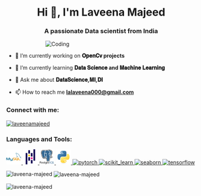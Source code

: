 <h1 align="center">Hi 👋, I'm Laveena Majeed</h1>
<h3 align="center">A passionate Data scientist from India</h3>
<img align="right" alt="Coding" width="400" src="https://c.tenor.com/PP9v7VIs6R4AAAAd/scaler-create-impact.gif">

<p align="left"> <a href="https://twitter.com/" target="blank"><img src="https://img.shields.io/twitter/follow/?logo=twitter&style=for-the-badge" alt="" /></a> </p>

- 🔭 I’m currently working on **𝐎𝐩𝐞𝐧𝐂𝐯 projects**

- 🌱 I’m currently learning **𝐃𝐚𝐭𝐚 𝐒𝐜𝐢𝐞𝐧𝐜𝐞 and 𝐌𝐚𝐜𝐡𝐢𝐧𝐞 𝐋𝐞𝐚𝐫𝐧𝐢𝐧𝐠**

- 💬 Ask me about **𝐃𝐚𝐭𝐚𝐒𝐜𝐢𝐞𝐧𝐜𝐞,𝐌𝐈,𝐃𝐈**

- 📫 How to reach me **lalaveena000@gmail.com**

<h3 align="left">Connect with me:</h3>
<p align="left">
<a href="https://linkedin.com/in/laveenamajeed" target="blank"><img align="center" src="https://raw.githubusercontent.com/rahuldkjain/github-profile-readme-generator/master/src/images/icons/Social/linked-in-alt.svg" alt="laveenamajeed" height="30" width="40" /></a>
</p>

<h3 align="left">Languages and Tools:</h3>
<p align="left"> <a href="https://www.mysql.com/" target="_blank" rel="noreferrer"> <img src="https://raw.githubusercontent.com/devicons/devicon/master/icons/mysql/mysql-original-wordmark.svg" alt="mysql" width="40" height="40"/> </a> <a href="https://pandas.pydata.org/" target="_blank" rel="noreferrer"> <img src="https://raw.githubusercontent.com/devicons/devicon/2ae2a900d2f041da66e950e4d48052658d850630/icons/pandas/pandas-original.svg" alt="pandas" width="40" height="40"/> </a> <a href="https://www.postgresql.org" target="_blank" rel="noreferrer"> <img src="https://raw.githubusercontent.com/devicons/devicon/master/icons/postgresql/postgresql-original-wordmark.svg" alt="postgresql" width="40" height="40"/> </a> <a href="https://www.python.org" target="_blank" rel="noreferrer"> <img src="https://raw.githubusercontent.com/devicons/devicon/master/icons/python/python-original.svg" alt="python" width="40" height="40"/> </a> <a href="https://pytorch.org/" target="_blank" rel="noreferrer"> <img src="https://www.vectorlogo.zone/logos/pytorch/pytorch-icon.svg" alt="pytorch" width="40" height="40"/> </a> <a href="https://scikit-learn.org/" target="_blank" rel="noreferrer"> <img src="https://upload.wikimedia.org/wikipedia/commons/0/05/Scikit_learn_logo_small.svg" alt="scikit_learn" width="40" height="40"/> </a> <a href="https://seaborn.pydata.org/" target="_blank" rel="noreferrer"> <img src="https://seaborn.pydata.org/_images/logo-mark-lightbg.svg" alt="seaborn" width="40" height="40"/> </a> <a href="https://www.tensorflow.org" target="_blank" rel="noreferrer"> <img src="https://www.vectorlogo.zone/logos/tensorflow/tensorflow-icon.svg" alt="tensorflow" width="40" height="40"/> </a> </p>

<p><img align="left" src="https://github-readme-stats.vercel.app/api/top-langs?username=laveena-majeed&show_icons=true&locale=en&layout=compact" alt="laveena-majeed" /></p>

<p>&nbsp;<img align="center" src="https://github-readme-stats.vercel.app/api?username=laveena-majeed&show_icons=true&locale=en" alt="laveena-majeed" /></p>

<p><img align="center" src="https://github-readme-streak-stats.herokuapp.com/?user=laveena-majeed&" alt="laveena-majeed" /></p>
